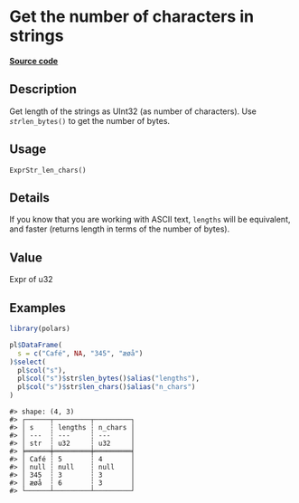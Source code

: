 

# Get the number of characters in strings

[**Source code**](https://github.com/pola-rs/r-polars/tree/1fd6c01b862685c50e295d9b2ef690a69c3a7963/R/expr__string.R#L214)

## Description

Get length of the strings as UInt32 (as number of characters). Use
<code style="white-space: pre;">$str$len_bytes()</code> to get the
number of bytes.

## Usage

<pre><code class='language-R'>ExprStr_len_chars()
</code></pre>

## Details

If you know that you are working with ASCII text, <code>lengths</code>
will be equivalent, and faster (returns length in terms of the number of
bytes).

## Value

Expr of u32

## Examples

``` r
library(polars)

pl$DataFrame(
  s = c("Café", NA, "345", "æøå")
)$select(
  pl$col("s"),
  pl$col("s")$str$len_bytes()$alias("lengths"),
  pl$col("s")$str$len_chars()$alias("n_chars")
)
```

    #> shape: (4, 3)
    #> ┌──────┬─────────┬─────────┐
    #> │ s    ┆ lengths ┆ n_chars │
    #> │ ---  ┆ ---     ┆ ---     │
    #> │ str  ┆ u32     ┆ u32     │
    #> ╞══════╪═════════╪═════════╡
    #> │ Café ┆ 5       ┆ 4       │
    #> │ null ┆ null    ┆ null    │
    #> │ 345  ┆ 3       ┆ 3       │
    #> │ æøå  ┆ 6       ┆ 3       │
    #> └──────┴─────────┴─────────┘

